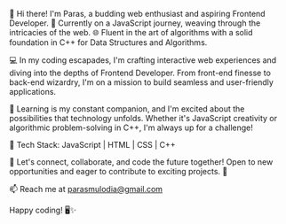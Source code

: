 👋 Hi there! I'm Paras, a budding web enthusiast and aspiring Frontend Developer.
🚀 Currently on a JavaScript journey, weaving through the intricacies of the web.
🌐 Fluent in the art of algorithms with a solid foundation in C++ for Data Structures and Algorithms.

💻 In my coding escapades, I'm crafting interactive web experiences and diving into the depths of Frontend Developer. From front-end finesse to back-end wizardry, I'm on a mission to build seamless and user-friendly applications.

🌱 Learning is my constant companion, and I'm excited about the possibilities that technology unfolds. Whether it's JavaScript creativity or algorithmic problem-solving in C++, I'm always up for a challenge!

🔧 Tech Stack: JavaScript | HTML | CSS | C++

🚀 Let's connect, collaborate, and code the future together! Open to new opportunities and eager to contribute to exciting projects. 🤝

📫 Reach me at parasmulodia@gmail.com

Happy coding! 🖥️✨


<!---
ParasMulodia/ParasMulodia is a ✨ special ✨ repository because its `README.md` (this file) appears on your GitHub profile.
You can click the Preview link to take a look at your changes.
--->
